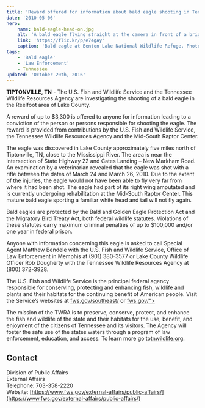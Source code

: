 ```yaml
---
title: 'Reward offered for information about bald eagle shooting in Tennessee'
date: '2010-05-06'
hero:
    name: bald-eagle-head-on.jpg
    alt: 'A bald eagle flying straight at the camera in front of a bright blue sky.'
    link: 'https://flic.kr/p/e74gAy'
    caption: 'Bald eagle at Benton Lake National Wildlife Refuge. Photo by Neil Mishler, USFWS.'
tags:
    - 'Bald eagle'
    - 'Law Enforcement'
    - Tennessee
updated: 'October 20th, 2016'
---
```


**TIPTONVILLE, TN** - The U.S. Fish and Wildlife Service and the Tennessee Wildlife Resources Agency are investigating the shooting of a bald eagle in the Reelfoot area of Lake County.

A reward of up to $3,300 is offered to anyone for information leading to a conviction of the person or persons responsible for shooting the eagle. The reward is provided from contributions by the U.S. Fish and Wildlife Service, the Tennessee Wildlife Resources Agency and the Mid-South Raptor Center.

The eagle was discovered in Lake County approximately five miles north of Tiptonville, TN, close to the Mississippi River. The area is near the intersection of State Highway 22 and Cates Landing – New Markham Road. An examination by a veterinarian revealed that the eagle was shot with a rifle between the dates of March 24 and March 26, 2010\. Due to the extent of the injuries, the eagle would not have been able to fly very far from where it had been shot. The eagle had part of its right wing amputated and is currently undergoing rehabilitation at the Mid-South Raptor Center. This mature bald eagle sporting a familiar white head and tail will not fly again.

Bald eagles are protected by the Bald and Golden Eagle Protection Act and the Migratory Bird Treaty Act, both federal wildlife statutes. Violations of these statutes carry maximum criminal penalties of up to $100,000 and/or one year in federal prison.

Anyone with information concerning this eagle is asked to call Special Agent Matthew Bendele with the U.S. Fish and Wildlife Service, Office of Law Enforcement in Memphis at (901) 380-3577 or Lake County Wildlife Officer Rob Dougherty with the Tennessee Wildlife Resources Agency at (800) 372-3928.

The U.S. Fish and Wildlife Service is the principal federal agency responsible for conserving, protecting and enhancing fish, wildlife and plants and their habitats for the continuing benefit of American people. Visit the Service’s websites at [fws.gov/southeast/](http://www.fws.gov/southeast/) or [fws.gov/">](http://www.fws.gov/)

The mission of the TWRA is to preserve, conserve, protect, and enhance the fish and wildlife of the state and their habitats for the use, benefit, and enjoyment of the citizens of Tennessee and its visitors. The Agency will foster the safe use of the states waters through a program of law enforcement, education, and access. To learn more go to[tnwildlife.org](www.tnwildlife.org).

## Contact

Division of Public Affairs  
External Affairs  
Telephone: 703-358-2220  
Website: [https://www.fws.gov/external-affairs/public-affairs/](https://www.fws.gov/external-affairs/public-affairs/)
